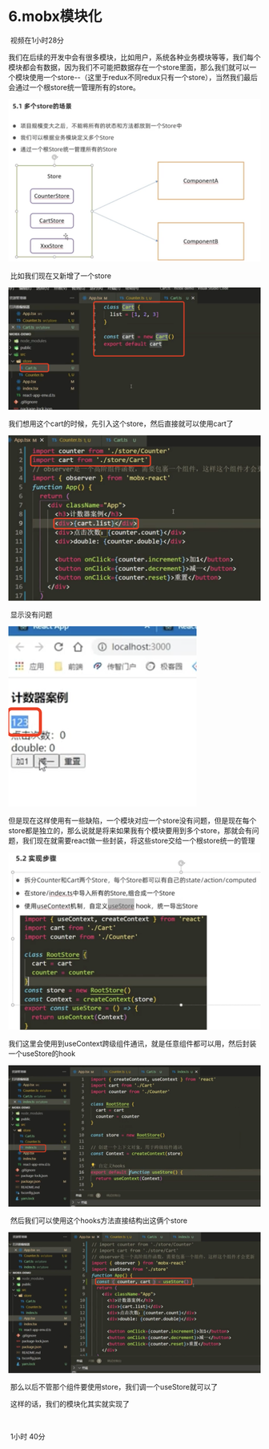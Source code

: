 # 6.mobx模块化

​	视频在1小时28分

​	我们在后续的开发中会有很多模块，比如用户，系统各种业务模块等等，我们每个模块都会有数据，因为我们不可能把数据存在一个store里面，那么我们就可以一个模块使用一个store--（这里于redux不同redux只有一个store），当然我们最后会通过一个根store统一管理所有的store。



![image-20220621224005820](../../../.vuepress/public/images/image-20220621224005820.png)



​	比如我们现在又新增了一个store

![image-20220621224228300](../../../.vuepress/public/images/image-20220621224228300.png)



​	我们想用这个cart的时候，先引入这个store，然后直接就可以使用cart了

![image-20220621224341304](../../../.vuepress/public/images/image-20220621224341304.png)

​	显示没有问题

![image-20220621224420942](../../../.vuepress/public/images/image-20220621224420942.png)



​	但是现在这样使用有一些缺陷，一个模块对应一个store没有问题，但是现在每个store都是独立的，那么说就是将来如果我有个模块要用到多个store，那就会有问题，我们现在就需要react做一些封装，将这些store交给一个根store统一的管理



![image-20220621225047373](../../../.vuepress/public/images/image-20220621225047373.png)

​	我们这里会使用到useContext跨级组件通讯，就是任意组件都可以用，然后封装一个useStore的hook

![image-20220622002831778](../../../.vuepress/public/images/image-20220622002831778.png)



​	然后我们可以使用这个hooks方法直接结构出这俩个store

![image-20220622002950286](../../../.vuepress/public/images/image-20220622002950286.png)

​	那么以后不管那个组件要使用store，我们调一个useStore就可以了

​	这样的话，我们的模块化其实就实现了

​	

​	1小时 40分





